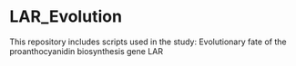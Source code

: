 # LAR_Evolution
This repository includes scripts used in the study:
Evolutionary fate of the proanthocyanidin biosynthesis gene LAR
